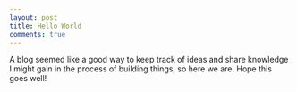 ```yaml
---
layout: post
title: Hello World
comments: true
---
```


A blog seemed like a good way to keep track of ideas and share knowledge I might gain in the process of building things, so here we are. Hope this goes well!